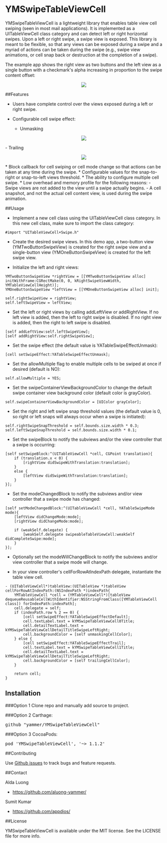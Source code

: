YMSwipeTableViewCell
===============

YMSwipeTableViewCell is a lightweight library that enables table view cell swiping (seen in most mail applications). It is implemented as a UITableViewCell class category and can detect left or right horizontal swipes. Upon a left or right swipe, a swipe view is exposed. This library is meant to be flexible, so that any views can be exposed during a swipe and a myriad of actions can be taken during the swipe (e.g., swipe view animations, or cell snap back or destruction at the completion of a swipe). 

The example app shows the right view as two buttons and the left view as a single button with a checkmark's alpha increasing in proportion to the swipe content offset:
                            
<p align="center"><img src="https://github.com/aluong-yammer/YMSwipeTableViewCell/blob/master/github-assets/YMSwipeTableViewCellSampleApp.gif?raw=true"/></p>

##Features

* Users have complete control over the views exposed during a left or right swipe.

* Configurable cell swipe effect:
    - Unmasking 
<p align="center"><img src="https://github.com/aluong-yammer/YMSwipeTableViewCell/blob/master/github-assets/YMSwipeTableViewCellUnmaskingSync.gif?raw=true"/></p>
    - Trailing
<p align="center"><img src="https://github.com/aluong-yammer/YMSwipeTableViewCell/blob/master/github-assets/YMSwipeTableViewCellTrailingSync.gif?raw=true"/></p>
* Block callback for cell swiping or cell mode change so that actions can be taken at any time during the swipe.
* Configurable values for the snap-to-right or snap-to-left views threshold.
* The ability to configure multiple cell swipe.
* Low overhead and memory profile for the following reasons:
    - Swipe views are not added to the view until a swipe actually begins.
    - A cell snapshot, and not the actual cell content view, is used during the swipe animation.

##Usage

* Implement a new cell class using the UITableViewCell class category. In this new cell class, make sure to import the class category:

```objc
#import "UITableViewCell+Swipe.h"
```
* Create the desired swipe views. In this demo app, a two-button view (YMTwoButtonSwipeView) is created for the right swipe view and a single-button view (YMOneButtonSwipeView) is created for the left swipe view. 

* Initialize the left and right views:

```objc
YMTwoButtonSwipeView *rightView = [[YMTwoButtonSwipeView alloc] initWithFrame:CGRectMake(0, 0, kRightSwipeViewWidth, YMTableViewCellHeight)];
YMOneButtonSwipeView *leftView = [[YMOneButtonSwipeView alloc] init];

self.rightSwipeView = rightView;
self.leftSwipeView = leftView;
```

* Set the left or right views by calling addLeftView or addRightView. If no left view is added, then the left to right swipe is disabled. If no right view is added, then the right to left swipe is disabled.

```objc
[self addLeftView:self.leftSwipeView];
[self addRightView:self.rightSwipeView];
```

* Set the swipe effect (the default value is YATableSwipeEffectUnmask):

```objc
[cell setSwipeEffect:YATableSwipeEffectUnmask];
```

* Set the allowMultiple flag to enable multiple cells to be swiped at once if desired (default is NO):

```objc
self.allowMultiple = YES;
```

* Set the swipeContainerViewBackgroundColor to change the default swipe container view background color (default color is grayColor).

```objc
self.swipeContainerViewBackgroundColor = [UIColor grayColor];
```

* Set the right and left swipe snap threshold values (the default value is 0, so right or left snaps will always occur when a swipe is initiated):

```objc
self.rightSwipeSnapThreshold = self.bounds.size.width * 0.3;
self.leftSwipeSnapThreshold = self.bounds.size.width * 0.1;
```

* Set the swipeBlock to notify the subviews and/or the view controller that a swipe is occurring:

```objc
[self setSwipeBlock:^(UITableViewCell *cell, CGPoint translation){
    if (translation.x < 0) {
        [rightView didSwipeWithTranslation:translation];
    }
    else {
        [leftView didSwipeWithTranslation:translation];
    }
}];
```

* Set the modeChangedBlock to notify the subviews and/or view controller that a swipe mode has changed:

```objc
[self setModeChangedBlock:^(UITableViewCell *cell, YATableSwipeMode mode){
    [leftView didChangeMode:mode];
    [rightView didChangeMode:mode];
    
    if (weakSelf.delegate) {
        [weakSelf.delegate swipeableTableViewCell:weakSelf didCompleteSwipe:mode];
    }
}];
```

* Optionally set the modeWillChangeBlock to notify the subviews and/or view controller that a swipe mode will change.

* In your view controller's cellForRowAtIndexPath delegate, instantiate the table view cell.

```objc
- (UITableViewCell*)tableView:(UITableView *)tableView cellForRowAtIndexPath:(NSIndexPath *)indexPath{
    YMTableViewCell *cell = (YMTableViewCell*)[tableView dequeueReusableCellWithIdentifier:NSStringFromClass([YMTableViewCell class]) forIndexPath:indexPath];
    cell.delegate = self;
    if (indexPath.row % 2 == 0) {
        [cell setSwipeEffect:YATableSwipeEffectDefault];
        cell.textLabel.text = kYMSwipeTableViewCell0Title;
        cell.detailTextLabel.text = kYMSwipeTableViewCellDetailTitleSwipeLeftRight;
        cell.backgroundColor = [self unmaskingCellColor];
    } else {
        [cell setSwipeEffect:YATableSwipeEffectTrail];
        cell.textLabel.text = kYMSwipeTableViewCell1Title;
        cell.detailTextLabel.text = kYMSwipeTableViewCellDetailTitleSwipeLeftRight;
        cell.backgroundColor = [self trailingCellColor];
    }

    return cell;
}
```

## Installation
###Option 1
Clone repo and manually add source to project. 

###Option 2
Carthage:
<pre>github "yammer/YMSwipeTableViewCell"</pre>

###Option 3 
CocoaPods:
<pre>pod 'YMSwipeTableViewCell', '~> 1.1.2'</pre>

##Contributing

Use [Github issues](https://github.com/aluong-yammer/YMSwipeTableViewCell/issues) to track bugs and feature requests.

##Contact

Alda Luong
- https://github.com/aluong-yammer/

Sumit Kumar
- https://github.com/appdios/

##License

YMSwipeTableViewCell is available under the MIT license. See the LICENSE file for more info.





